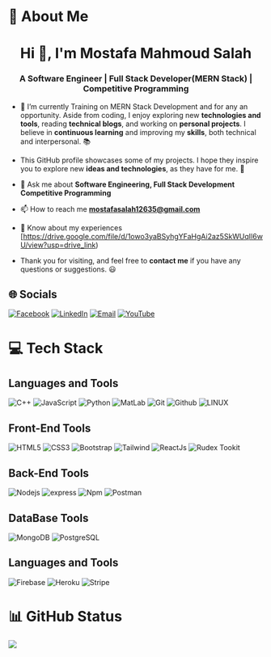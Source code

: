 # 👋 About Me
<h1 align="center">Hi 👋, I'm Mostafa Mahmoud Salah </h1>
<h3 align="center">A Software Engineer | Full Stack Developer(MERN Stack) | Competitive Programming</h3>

- 🌱 I’m currently Training on MERN Stack Development and for any an opportunity.
Aside from coding, I enjoy exploring new **technologies and tools**, reading **technical blogs**, and working on **personal projects**. I believe in **continuous learning** and improving my **skills**, both technical and interpersonal. :books:

- This GitHub profile showcases some of my projects. I hope they inspire you to explore new **ideas and technologies**, as they have for me. :rocket:

- 💬 Ask me about **Software Engineering, Full Stack Development Competitive Programming**

- 📫 How to reach me **mostafasalah12635@gmail.com**

- 📄 Know about my experiences [https://drive.google.com/file/d/1owo3yaBSyhgYFaHgAi2az5SkWUqIl6wU/view?usp=drive_link)


- Thank you for visiting, and feel free to **contact me** if you have any questions or suggestions. :smiley:



## 🌐 Socials
[![Facebook](https://img.shields.io/badge/Facebook-%231877F2.svg?logo=Facebook&logoColor=white)]([https://facebook.com/mostafamahmoud12635]) [![LinkedIn](https://img.shields.io/badge/LinkedIn-%230077B5.svg?logo=linkedin&logoColor=white)](https://www.linkedin.com/in/mostafa-mahmoud-salah-1234567d89) [![Email](https://img.shields.io/badge/Email-%231DA1F2.svg?logo=Email&logoColor=white)](**mostafasalah12635@gmail.com**) [![YouTube](https://img.shields.io/badge/YouTube-%23FF0000.svg?logo=YouTube&logoColor=white)](https://youtube.com/@mostafamahmoudsalahmahmoud7926) 


# 💻 Tech Stack

## Languages and Tools
![C++](https://img.shields.io/badge/c++-%2300599C.svg?style=for-the-badge&logo=c%2B%2B&logoColor=white) 
![JavaScript](https://img.shields.io/badge/javascript-%23323330.svg?style=for-the-badge&logo=javascript&logoColor=%23F7DF1E) 
![Python](https://img.shields.io/badge/python-%23007ACC.svg?style=for-the-badge&logo=python&logoColor=white)
![MatLab](https://img.shields.io/badge/matlab-%23007ACC.svg?style=for-the-badge&logo=matlab&logoColor=white)
![Git](https://img.shields.io/badge/git-%23007ACC.svg?style=for-the-badge&logo=git&logoColor=white)
![Github](https://img.shields.io/badge/github-%23007ACC.svg?style=for-the-badge&logo=github&logoColor=white)
![LINUX](https://img.shields.io/badge/Linux-FCC624?style=for-the-badge&logo=linux&logoColor=black) 


##  Front-End Tools
![HTML5](https://img.shields.io/badge/html5-%23E34F26.svg?style=for-the-badge&logo=html5&logoColor=white) 
![CSS3](https://img.shields.io/badge/css3-%23E34F26.svg?style=for-the-badge&logo=css3&logoColor=white) 
![Bootstrap](https://img.shields.io/badge/bootstrap-%23E34F26.svg?style=for-the-badge&logo=bootstrap&logoColor=white) 
![Tailwind](https://img.shields.io/badge/tailwind-%23E34F26.svg?style=for-the-badge&logo=tailwind&logoColor=white) 
![ReactJs](https://img.shields.io/badge/react-%23E34F26.svg?style=for-the-badge&logo=react&logoColor=white) 
![Rudex Tookit](https://img.shields.io/badge/rudex-%23E34F26.svg?style=for-the-badge&logo=rudex&logoColor=white) 


## Back-End Tools
![Nodejs](https://img.shields.io/badge/nodejs-%23E34F26.svg?style=for-the-badge&logo=nodejs&logoColor=white) 
![express](https://img.shields.io/badge/express-%23E34F26.svg?style=for-the-badge&logo=express&logoColor=white) 
![Npm](https://img.shields.io/badge/npm-%23E34F26.svg?style=for-the-badge&logo=npm&logoColor=white) 
![Postman](https://img.shields.io/badge/Postman-FF6C37?style=for-the-badge&logo=postman&logoColor=white)


## DataBase Tools
![MongoDB](https://img.shields.io/badge/mongoDB-%23E34F26.svg?style=for-the-badge&logo=mongoDB&logoColor=white) 
![PostgreSQL](https://img.shields.io/badge/postgresql-%23E34F26.svg?style=for-the-badge&logo=postgresql&logoColor=white) 



## Languages and Tools
![Firebase](https://img.shields.io/badge/firebase-%23039BE5.svg?style=for-the-badge&logo=firebase) 
![Heroku](https://img.shields.io/badge/heroku-%23430098.svg?style=for-the-badge&logo=heroku&logoColor=white) 
![Stripe](https://img.shields.io/badge/stripe-%238A4182.svg?style=for-the-badge&logo=stripe&logoColor=white) 




# 📊 GitHub Status
![](https://github-readme-stats.vercel.app/api/top-langs/?username=IslamSayedGalal&theme=onedark&hide_border=false&include_all_commits=true&count_private=true&layout=compact)
